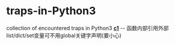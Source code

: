 # traps-in-Python3
collection of encountered traps in Python3
[**c1**](https://github.com/xiandongli/traps-in-Python3/tree/master/c1) -- 函数内部引用外部list/dict/set变量可不用global关键字声明(要小心)
